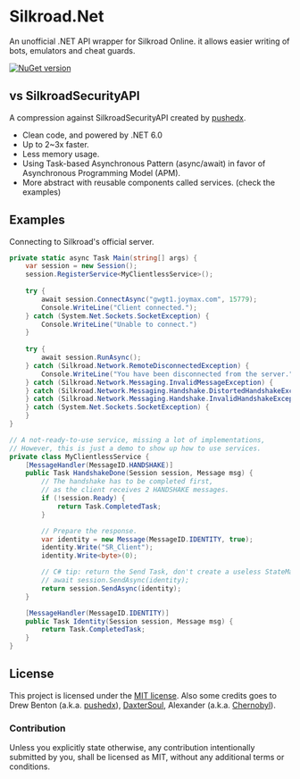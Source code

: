 ﻿# Silkroad.Net
An unofficial .NET API wrapper for Silkroad Online. it allows easier writing of bots, emulators and cheat guards.

[![NuGet version](https://badge.fury.io/nu/Silkroad.svg)](https://badge.fury.io/nu/Silkroad)

[Silkroad Online]: https://www.silkroadonline.net/

## vs SilkroadSecurityAPI
A compression against SilkroadSecurityAPI created by [pushedx].

* Clean code, and powered by .NET 6.0
* Up to 2~3x faster.
* Less memory usage.
* Using Task-based Asynchronous Pattern (async/await) in favor of Asynchronous Programming Model (APM).
* More abstract with reusable components called services. (check the examples)

## Examples
Connecting to Silkroad's official server. 
```c#
private static async Task Main(string[] args) {
    var session = new Session();
    session.RegisterService<MyClientlessService>();
	
    try {
        await session.ConnectAsync("gwgt1.joymax.com", 15779);
        Console.WriteLine("Client connected.");
    } catch (System.Net.Sockets.SocketException) {
        Console.WriteLine("Unable to connect.")
    } 
	
    try {
        await session.RunAsync();
    } catch (Silkroad.Network.RemoteDisconnectedException) {
        Console.WriteLine("You have been disconnected from the server.");
    } catch (Silkroad.Network.Messaging.InvalidMessageException) {
    } catch (Silkroad.Network.Messaging.Handshake.DistortedHandshakeException) {
    } catch (Silkroad.Network.Messaging.Handshake.InvalidHandshakeException) {
    } catch (System.Net.Sockets.SocketException) {
    }
}

// A not-ready-to-use service, missing a lot of implementations,
// However, this is just a demo to show up how to use services.
private class MyClientlessService {
    [MessageHandler(MessageID.HANDSHAKE)]
    public Task HandshakeDone(Session session, Message msg) {
        // The handshake has to be completed first,
        // as the client receives 2 HANDSHAKE messages. 
        if (!session.Ready) {
            return Task.CompletedTask;
        }

        // Prepare the response.
        var identity = new Message(MessageID.IDENTITY, true);
        identity.Write("SR_Client");
        identity.Write<byte>(0);

        // C# tip: return the Send Task, don't create a useless StateMachine.
        // await session.SendAsync(identity);
        return session.SendAsync(identity);
    }

    [MessageHandler(MessageID.IDENTITY)]
    public Task Identity(Session session, Message msg) {
        return Task.CompletedTask;
    }
}
``` 

## License
This project is licensed under the [MIT license].
Also some credits goes to Drew Benton (a.k.a. [pushedx]), [DaxterSoul], Alexander (a.k.a. [Chernobyl]).

[MIT license]: LICENSE
[pushedx]: https://www.elitepvpers.com/forum/members/900141-pushedx.html
[DaxterSoul]: https://github.com/DummkopfOfHachtenduden
[Chernobyl]: https://gitlab.com/Chernobyl_

### Contribution
Unless you explicitly state otherwise, any contribution intentionally submitted
by you, shall be licensed as MIT, without any additional terms or conditions.
